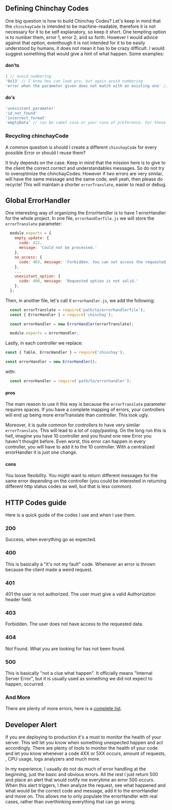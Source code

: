 ## Defining Chinchay Codes

One big question is how to build Chinchay Codes? Let's keep in mind that the `chinchayCode` is intended to be machine-readable, therefore it is not necessary for it to be self explanatory, so keep it short. One tempting option is to number them, error 1, error 2, and so forth. However I would advice against that option, eventhough it is not intended for it to be easily understood by humans, it does not mean it has to be crazy difficult. I would suggest something that would give a hint of what happen. Some examples:

#### don'ts

  ```javascript
  1 // avoid numbering
  '0x13' // I know hex can look pro, but again avoid numbering
  'error when the parameter given does not match with an existing one' // too long, too much bla bla 
  ```

#### do's

  ```javascript
  'unexistant_parameter'
  'id_not_found'
  'incorrect_format'
  'emptyData' // can be camel case or your case of preference. For these errors I tend to go for snake cases though.
  ```


### Recycling chinchayCode

A common question is should I create a different `chinchayCode` for every possible Error or should I reuse them?

It truly depends on the case. Keep in mind that the mission here is to give to the client the correct correct and understandables messages. So do not try to overoptimize the chinchayCodes. However if two errors are very similar, will have the same message and the same code, well yeah, then please do recycle! This will maintain a shorter `errorTranslate`, easier to read or debug.

## Global ErrorHandler

One interesting way of organizing the ErrorHandler is to have 1 errorHandler for the whole project. In one file, `errorhandlerfile.js` we will store the `errorTranslate` parameter:

```javascript
  module.exports = {
    empty_update: {
      code: 422,
      message: 'Could not be processed.'
    }, 
    no_access: {
      code: 403, message: 'Forbidden. You can not access the requested data.'
    },
    ...
    unexistant_option: {
      code: 400, message: 'Requested option is not valid.'
    },
  };
```

Then, in another file, let's call it `errorhandler.js`, we add the following:

```javascript
  const errorTranslate = require('path/to/errorhandlerfile');
  const { ErrorHandler } = require('chinchay');

  const errorHandler = new ErrorHandler(errorTranslate);

  module.exports = errorHandler;
```

Lastly, in each controller we replace:

```javascript
const { Table, ErrorHandler } = require('chinchay');

const errorHandler = new ErrorHandler();
```

with:

```javascript
  const errorHandler = require('path/to/errorhandler');
```

#### pros

The main reason to use it this way is because the `errorTranslate` parameter requires spaces. If you have a complete mapping of errors, your controllers will end up being more errorTranslate than controller. This look ugly. 

Moreover, it is quite common for controllers to have very similar `errorTranslate`. This will lead to a lot of copy/pasting. On the long run this is hell, imagine you have 10 controller and you found one new Error you haven't thought before. Even worst, this error can happen in every controller, you will have to add it to the 10 controller. With a centralized errorHandler it is just one change.  

#### cons

You loose flexibility. You might want to return different messages for the same error depending on the controller (you could be interested in returning different http status codes as well, but that is less common).

## HTTP Codes guide

Here is a quick guide of the codes I use and when I use them.

### 200

Success, when everything go as expected.

### 400

This is basically a "it's not my fault" code. Whenever an error is thrown because the client made a weird request.

### 401 

401 the user is not authorized. The user must give a valid Authorization header field.

### 403

Forbidden. The user does not have access to the requested data.

### 404

Not Found. What you are looking for has not been found.

### 500

This is basically "not a clue what happen". It officially means "Internal Server Error", but it is usually used as something we did not expect to happen, occurred.

### And More

There are plenty of more errors, here is a [complete list](https://www.restapitutorial.com/httpstatuscodes.html).

## Developer Alert

If you are deploying to production it's a must to monitor the health of your server. This will let you know when something unexpected happen and act accordingly. There are plenty of tools to monitor the health of your code and let you know whenever a code 4XX or 5XX occurs, amount of requests, , CPU usage, logs analyzers and much more.

In my experience, I usually do not do much of error handling at the beginning, just the basic and obvious errors. All the rest I just return 500 and place an alert that would notify me everytime an error 500 occurs. When this alert triggers, I then analyze the request, see what happened and what would be the correct code and message, add it to the errorHandler and move on. This allows me to only populate the errorHandler with real cases, rather than overthinking everything that can go wrong.

